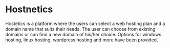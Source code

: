 # Hostnetics

Hostetics is a platform where the users can select a web hosting plan and a domain name that suits their needs. The user can choose from 
existing domains or can find a new domain of his/her choice. Options for windows hosting, linux hosting, wordpress hosting and more have
been provided. 
